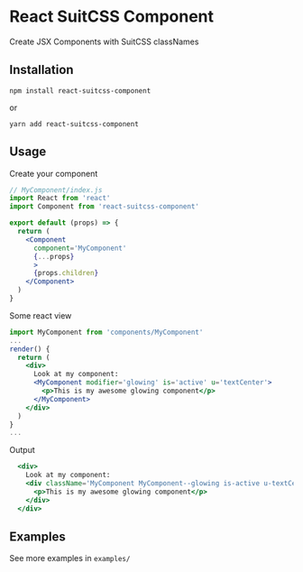 # React SuitCSS Component
Create JSX Components with SuitCSS classNames

## Installation
```npm install react-suitcss-component```

or

```yarn add react-suitcss-component```

## Usage

Create your component

```jsx
// MyComponent/index.js
import React from 'react'
import Component from 'react-suitcss-component'

export default (props) => {
  return (
    <Component
      component='MyComponent'
      {...props}
      >
      {props.children}
    </Component>
  )
}
```

Some react view
```jsx
import MyComponent from 'components/MyComponent'
...
render() {
  return (
    <div>
      Look at my component:
      <MyComponent modifier='glowing' is='active' u='textCenter'>
        <p>This is my awesome glowing component</p>
      </MyComponent>
    </div>
  )
}
...

```

Output

```jsx
  <div>
    Look at my component:
    <div className='MyComponent MyComponent--glowing is-active u-textCenter'>
      <p>This is my awesome glowing component</p>
    </div>
  </div>

```

## Examples

See more examples in `examples/`